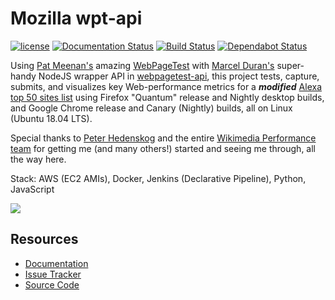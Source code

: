 # Mozilla wpt-api

[![license](https://img.shields.io/badge/license-MPL%202.0-blue.svg)](https://github.com/mozilla/wpt-api/blob/master/LICENSE.txt)
[![Documentation Status](https://readthedocs.org/projects/mozilla-wpt-api-docs/badge/?version=master)](https://mozilla-wpt-api-docs.readthedocs.io/en/master/?badge=master)
[![Build Status](https://travis-ci.org/mozilla/wpt-api.svg?branch=master)](https://travis-ci.org/mozilla/wpt-api)
[![Dependabot Status](https://api.dependabot.com/badges/status?host=github&repo=mozilla/wpt-api)](https://dependabot.com)

Using [Pat Meenan's](https://twitter.com/patmeenan) amazing [WebPageTest](https://www.webpagetest.org/) with [Marcel Duran's](https://twitter.com/marcelduran) super-handy NodeJS wrapper API in [webpagetest-api](https://github.com/marcelduran/webpagetest-api), this project tests, capture, submits, and visualizes key Web-performance metrics for a **_modified_** [Alexa top 50 sites list](https://github.com/mozilla/wpt-api/blob/master/top50.json) using Firefox "Quantum" release and Nightly desktop builds, and Google Chrome release and Canary (Nightly) builds, all on Linux (Ubuntu 18.04 LTS).

Special thanks to [Peter Hedenskog](https://www.peterhedenskog.com/) and the entire [Wikimedia Performance team](https://www.mediawiki.org/wiki/Wikimedia_Performance_Team) for getting me (and many others!) started and seeing me through, all the way here.

Stack: AWS (EC2 AMIs), Docker, Jenkins (Declarative Pipeline), Python, JavaScript

![](https://user-images.githubusercontent.com/387249/50874523-238e2700-1379-11e9-8835-058b4541aabc.png)

## Resources ##
* [Documentation](https://mozilla-wpt-api-docs.readthedocs.io/en/master/)
* [Issue Tracker](https://github.com/mozilla/wpt-api/issues)
* [Source Code](https://github.com/mozilla/wpt-api)
